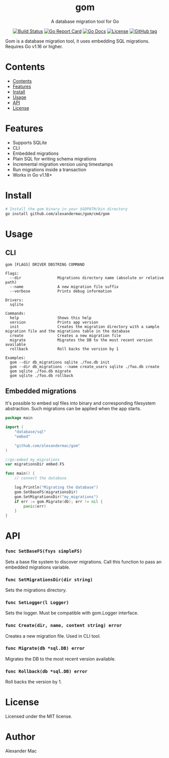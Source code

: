 <div align="center">
  <h1>gom</h1>
  <p>A database migration tool for Go</p>
  <p>
    <a href="https://github.com/alexandermac/gom/actions/workflows/ci.yml?query=branch%3Amaster"><img src="https://github.com/alexandermac/gom/actions/workflows/ci.yml/badge.svg" alt="Build Status"></a>
    <a href="https://goreportcard.com/report/github.com/alexandermac/gom"><img src="https://goreportcard.com/badge/github.com/alexandermac/gom" alt="Go Report Card"></a>
    <a href="https://pkg.go.dev/github.com/alexandermac/gom"><img src="https://pkg.go.dev/badge/github.com/alexandermac/gom.svg" alt="Go Docs"></a>
    <a href="LICENSE"><img src="https://img.shields.io/github/license/alexandermac/gom.svg" alt="License"></a>
    <a href="https://img.shields.io/github/v/tag/alexandermac/gom"><img src="https://img.shields.io/github/v/tag/alexandermac/gom" alt="GitHub tag"></a>
  </p>
</div>

Gom is a database migration tool, it uses embedding SQL migrations. Requires Go v1.16 or higher.

# Contents
- [Contents](#contents)
- [Features](#features)
- [Install](#install)
- [Usage](#usage)
- [API](#api)
- [License](#license)

# Features
- Supports SQLite
- CLI
- Embedded migrations
- Plain SQL for writing schema migrations
- Incremental migration version using timestamps
- Run migrations inside a transaction
- Works in Go v1.18+

# Install
```sh
# Install the gom binary in your $GOPATH/bin directory
go install github.com/alexandermac/gom/cmd/gom
```

# Usage

## CLI
```
gom [FLAGS] DRIVER DBSTRING COMMAND

Flags:
  --dir                Migrations directory name (absolute or relative path)
  --name               A new migration file suffix
  --verbose            Prints debug information

Drivers:
  sqlite

Commands:
  help                 Shows this help
  version              Prints app version
  init                 Creates the migration directory with a sample migration file and the migrations table in the database
  create               Creates a new migration file
  migrate              Migrates the DB to the most recent version available
  rollback             Roll backs the version by 1

Examples:
  gom --dir db_migrations sqlite ./foo.db init
  gom --dir db_migrations --name create_users sqlite ./foo.db create
  gom sqlite ./foo.db migrate
  gom sqlite ./foo.db rollback
```

## Embedded migrations

It's possible to embed sql files into binary and corresponding filesystem abstraction. Such migrations can be applied when the app starts.
```go
package main

import (
    "database/sql"
    "embed"

    "github.com/alexandermac/gom"
)

//go:embed my_migrations
var migrationsDir embed.FS

func main() {
	// connect the database

	log.Println("Migrating the database")
	gom.SetBaseFS(migrationsDir)
	gom.SetMigrationsDir("my_migrations")
	if err := gom.Migrate(db); err != nil {
		panic(err)
	}
}
```

# API

### `func SetBaseFS(fsys simpleFS)`
Sets a base file system to discover migrations. Call this function to pass an embedded migrations variable.

### `func SetMigrationsDir(dir string)`
Sets the migrations directory.

### `func SetLogger(l Logger)`
Sets the logger. Must be compatible with gom.Logger interface.

### `func Create(dir, name, content string) error`
Creates a new migration file. Used in CLI tool.

### `func Migrate(db *sql.DB) error`
Migrates the DB to the most recent version available.

### `func Rollback(db *sql.DB) error`
Roll backs the version by 1.

# License
Licensed under the MIT license.

# Author
Alexander Mac
